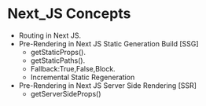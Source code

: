 # Next_JS Concepts
* Routing in Next JS.
* Pre-Rendering in Next JS Static Generation Build [SSG]
    * getStaticProps().
    * getStaticPaths().
    * Fallback:True,False,Block.
    * Incremental Static Regeneration
 * Pre-Rendering in Next JS Server Side Rendering [SSR]
    * getServerSideProps()
